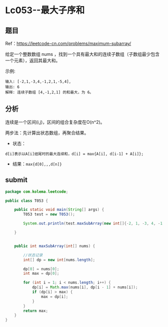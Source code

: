 # Lc053--最大子序和

## 题目

Ref：https://leetcode-cn.com/problems/maximum-subarray/

给定一个整数数组 nums ，找到一个具有最大和的连续子数组（子数组最少包含一个元素），返回其最大和。

示例:
```
输入: [-2,1,-3,4,-1,2,1,-5,4],
输出: 6
解释: 连续子数组 [4,-1,2,1] 的和最大，为 6。
```

## 分析

连续是一个区间(i,j)，区间的组合复杂度在O(n^2)。

两步法：先计算出状态数组，再聚合结果。

* 状态：
```
d[i]表示以A[i]结尾时的最大连续和，d[i] = max{A[i], d[i-1] + A[i]};
```
* 结果：`max{d[0],,,d[n]}`


## submit

```java
package com.kolema.leetcode;

public class T053 {

    public static void main(String[] args) {
        T053 test = new T053();

        System.out.println(test.maxSubArray(new int[]{-2, 1, -3, 4, -1, 2, 1, -5, 4}));

    }


    public int maxSubArray(int[] nums) {

        //状态记录
        int[] dp = new int[nums.length];

        dp[0] = nums[0];
        int max = dp[0];

        for (int i = 1; i < nums.length; i++) {
            dp[i] = Math.max(nums[i], dp[i - 1] + nums[i]);
            if (dp[i] > max) {
                max = dp[i];
            }
        }
        return max;
    }
}
```